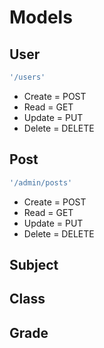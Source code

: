# Models

## User 
  ```javascript
  '/users'
  ```

  * Create = POST
  * Read = GET
  * Update = PUT
  * Delete = DELETE

## Post
  ```javascript
  '/admin/posts'
  ``` 
  * Create = POST
  * Read = GET
  * Update = PUT
  * Delete = DELETE

## Subject

## Class

## Grade


